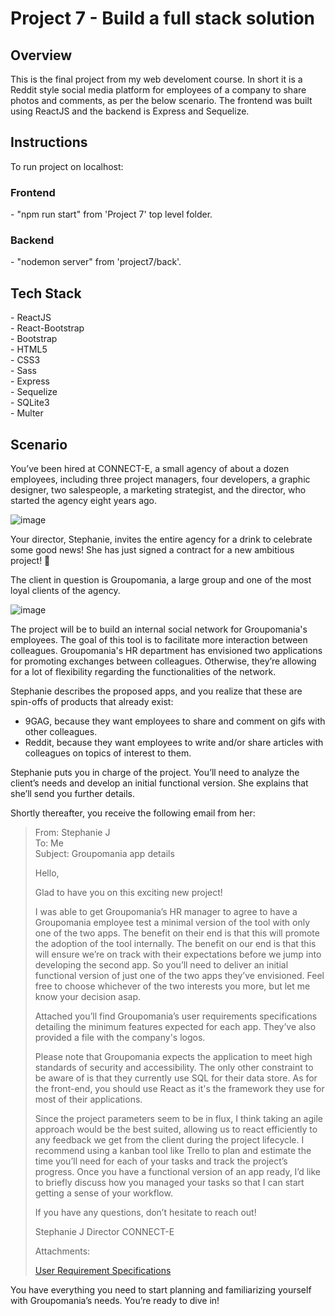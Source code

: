 <h1>Project 7 - Build a full stack solution </h1>
<h2>Overview</h2>
This is the final project from my web develoment course. In short it is a Reddit style social media platform for employees of a company to share photos and comments, as per the below scenario. The frontend was built using ReactJS and the backend is Express and Sequelize.
<h2>Instructions</h2>
To run project on localhost:</br>
<h3>Frontend</h3>
- "npm run start" from 'Project 7' top level folder.</br>
<h3>Backend</h3>
- "nodemon server" from 'project7/back'.</br>
<h2>Tech Stack</h2>
- ReactJS</br>
- React-Bootstrap</br>
- Bootstrap</br>
- HTML5</br>
- CSS3</br>
- Sass</br>
- Express</br>
- Sequelize</br>
- SQLite3</br>
- Multer
<h2>Scenario</h2>
You’ve been hired at CONNECT-E, a small agency of about a dozen employees, including three project managers, four developers, a graphic designer, two salespeople, a marketing strategist, and the director, who started the agency eight years ago.
</br>

![image](https://github.com/ConnorTurnbull/project-7/assets/110614970/bb652131-7721-4865-afda-8224332e4f80)

Your director, Stephanie, invites the entire agency for a drink to celebrate some good news! She has just signed a contract for a new ambitious project! 🥂

The client in question is Groupomania, a large group and one of the most loyal clients of the agency.

![image](https://github.com/ConnorTurnbull/project-7/assets/110614970/400d5dad-0040-402a-b59e-691aba0eda4c)

The project will be to build an internal social network for Groupomania's employees. The goal of this tool is to facilitate more interaction between colleagues. Groupomania's HR department has envisioned two applications for promoting exchanges between colleagues. Otherwise, they’re allowing for a lot of flexibility regarding the functionalities of the network.

Stephanie describes the proposed apps, and you realize that these are spin-offs of products that already exist:

- 9GAG, because they want employees to share and comment on gifs with other colleagues.
- Reddit, because they want employees to write and/or share articles with colleagues on topics of interest to them.

Stephanie puts you in charge of the project. You’ll need to analyze the client’s needs and develop an initial functional version. She explains that she’ll send you further details.

Shortly thereafter, you receive the following email from her:


>From: Stephanie J</br>
To: Me</br>
Subject: Groupomania app details
>
>
>Hello,
>
>Glad to have you on this exciting new project! 
>
>I was able to get Groupomania’s HR manager to agree to have a Groupomania employee test a minimal version of the tool with only one of the two apps. The benefit on their end is that this will promote the adoption of the tool internally. The benefit on our end is that this will ensure we’re on track with their expectations before we jump into developing the second app. So you’ll need to deliver an initial functional version of just one of the two apps they’ve envisioned. Feel free to choose whichever of the two interests you more, but let me know your decision asap.
>
>Attached you’ll find Groupomania’s user requirements specifications detailing the minimum features expected for each app. They’ve also provided a file with the company's logos. 
>
>Please note that Groupomania expects the application to meet high standards of security and accessibility. The only other constraint to be aware of is that they currently use SQL for their data store. As for the front-end, you should use React as it's the framework they use for most of their applications.
>
>Since the project parameters seem to be in flux, I think taking an agile approach would be the best suited, allowing us to react efficiently to any feedback we get from the client during the project lifecycle. I recommend using a kanban tool like Trello to plan and estimate the time you’ll need for each of your tasks and track the project’s progress. Once you have a functional version of an app ready, I’d like to briefly discuss how you managed your tasks so that I can start getting a sense of your workflow.  
>
>If you have any questions, don’t hesitate to reach out!
>
>Stephanie J
Director
CONNECT-E
>
>Attachments:
>
>[User Requirement Specifications](https://github.com/ConnorTurnbull/Project-7-Build-a-Full-Stack-Solution/blob/master/Groupomania_Expression_Needs.pdf)

You have everything you need to start planning and familiarizing yourself with Groupomania’s needs. You’re ready to dive in!
